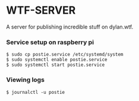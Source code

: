 # WTF-SERVER

A server for publishing incredible stuff on dylan.wtf.

### Service setup on raspberry pi

```
$ sudo cp postie.service /etc/systemd/system
$ sudo systemctl enable postie.service
$ sudo systemctl start postie.service
```

### Viewing logs
```
$ journalctl -u postie
```
